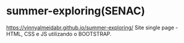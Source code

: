 # summer-exploring(SENAC)
https://vinnyalmeidabr.github.io/summer-exploring/
Site single page - HTML, CSS e JS utilizando o BOOTSTRAP.

